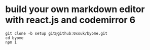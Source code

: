 # build your own markdown editor with react.js and codemirror 6

```
git clone -b setup git@github:0xsuk/byome.git
cd byome
npm i
```
